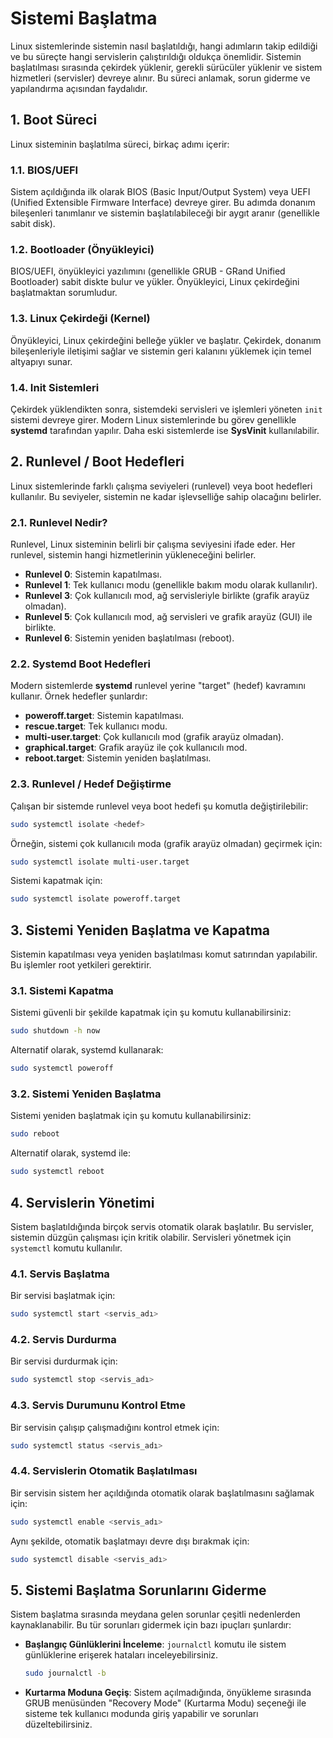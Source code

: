# Sistemi Başlatma

Linux sistemlerinde sistemin nasıl başlatıldığı, hangi adımların takip edildiği ve bu süreçte hangi servislerin çalıştırıldığı oldukça önemlidir. Sistemin başlatılması sırasında çekirdek yüklenir, gerekli sürücüler yüklenir ve sistem hizmetleri (servisler) devreye alınır. Bu süreci anlamak, sorun giderme ve yapılandırma açısından faydalıdır.

## 1. Boot Süreci

Linux sisteminin başlatılma süreci, birkaç adımı içerir:

### 1.1. BIOS/UEFI
Sistem açıldığında ilk olarak BIOS (Basic Input/Output System) veya UEFI (Unified Extensible Firmware Interface) devreye girer. Bu adımda donanım bileşenleri tanımlanır ve sistemin başlatılabileceği bir aygıt aranır (genellikle sabit disk).

### 1.2. Bootloader (Önyükleyici)
BIOS/UEFI, önyükleyici yazılımını (genellikle GRUB - GRand Unified Bootloader) sabit diskte bulur ve yükler. Önyükleyici, Linux çekirdeğini başlatmaktan sorumludur.

### 1.3. Linux Çekirdeği (Kernel)
Önyükleyici, Linux çekirdeğini belleğe yükler ve başlatır. Çekirdek, donanım bileşenleriyle iletişimi sağlar ve sistemin geri kalanını yüklemek için temel altyapıyı sunar.

### 1.4. Init Sistemleri
Çekirdek yüklendikten sonra, sistemdeki servisleri ve işlemleri yöneten `init` sistemi devreye girer. Modern Linux sistemlerinde bu görev genellikle **systemd** tarafından yapılır. Daha eski sistemlerde ise **SysVinit** kullanılabilir.

## 2. Runlevel / Boot Hedefleri

Linux sistemlerinde farklı çalışma seviyeleri (runlevel) veya boot hedefleri kullanılır. Bu seviyeler, sistemin ne kadar işlevselliğe sahip olacağını belirler.

### 2.1. Runlevel Nedir?

Runlevel, Linux sisteminin belirli bir çalışma seviyesini ifade eder. Her runlevel, sistemin hangi hizmetlerinin yükleneceğini belirler.

- **Runlevel 0**: Sistemin kapatılması.
- **Runlevel 1**: Tek kullanıcı modu (genellikle bakım modu olarak kullanılır).
- **Runlevel 3**: Çok kullanıcılı mod, ağ servisleriyle birlikte (grafik arayüz olmadan).
- **Runlevel 5**: Çok kullanıcılı mod, ağ servisleri ve grafik arayüz (GUI) ile birlikte.
- **Runlevel 6**: Sistemin yeniden başlatılması (reboot).

### 2.2. Systemd Boot Hedefleri

Modern sistemlerde **systemd** runlevel yerine "target" (hedef) kavramını kullanır. Örnek hedefler şunlardır:

- **poweroff.target**: Sistemin kapatılması.
- **rescue.target**: Tek kullanıcı modu.
- **multi-user.target**: Çok kullanıcılı mod (grafik arayüz olmadan).
- **graphical.target**: Grafik arayüz ile çok kullanıcılı mod.
- **reboot.target**: Sistemin yeniden başlatılması.

### 2.3. Runlevel / Hedef Değiştirme

Çalışan bir sistemde runlevel veya boot hedefi şu komutla değiştirilebilir:

```bash
sudo systemctl isolate <hedef>
```

Örneğin, sistemi çok kullanıcılı moda (grafik arayüz olmadan) geçirmek için:

```bash
sudo systemctl isolate multi-user.target
```

Sistemi kapatmak için:

```bash
sudo systemctl isolate poweroff.target
```

## 3. Sistemi Yeniden Başlatma ve Kapatma

Sistemin kapatılması veya yeniden başlatılması komut satırından yapılabilir. Bu işlemler root yetkileri gerektirir.

### 3.1. Sistemi Kapatma

Sistemi güvenli bir şekilde kapatmak için şu komutu kullanabilirsiniz:

```bash
sudo shutdown -h now
```

Alternatif olarak, systemd kullanarak:

```bash
sudo systemctl poweroff
```

### 3.2. Sistemi Yeniden Başlatma

Sistemi yeniden başlatmak için şu komutu kullanabilirsiniz:

```bash
sudo reboot
```

Alternatif olarak, systemd ile:

```bash
sudo systemctl reboot
```

## 4. Servislerin Yönetimi

Sistem başlatıldığında birçok servis otomatik olarak başlatılır. Bu servisler, sistemin düzgün çalışması için kritik olabilir. Servisleri yönetmek için `systemctl` komutu kullanılır.

### 4.1. Servis Başlatma

Bir servisi başlatmak için:

```bash
sudo systemctl start <servis_adı>
```

### 4.2. Servis Durdurma

Bir servisi durdurmak için:

```bash
sudo systemctl stop <servis_adı>
```

### 4.3. Servis Durumunu Kontrol Etme

Bir servisin çalışıp çalışmadığını kontrol etmek için:

```bash
sudo systemctl status <servis_adı>
```

### 4.4. Servislerin Otomatik Başlatılması

Bir servisin sistem her açıldığında otomatik olarak başlatılmasını sağlamak için:

```bash
sudo systemctl enable <servis_adı>
```

Aynı şekilde, otomatik başlatmayı devre dışı bırakmak için:

```bash
sudo systemctl disable <servis_adı>
```

## 5. Sistemi Başlatma Sorunlarını Giderme

Sistem başlatma sırasında meydana gelen sorunlar çeşitli nedenlerden kaynaklanabilir. Bu tür sorunları gidermek için bazı ipuçları şunlardır:

- **Başlangıç Günlüklerini İnceleme**: `journalctl` komutu ile sistem günlüklerine erişerek hataları inceleyebilirsiniz.
  
  ```bash
  sudo journalctl -b
  ```

- **Kurtarma Moduna Geçiş**: Sistem açılmadığında, önyükleme sırasında GRUB menüsünden "Recovery Mode" (Kurtarma Modu) seçeneği ile sisteme tek kullanıcı modunda giriş yapabilir ve sorunları düzeltebilirsiniz.

